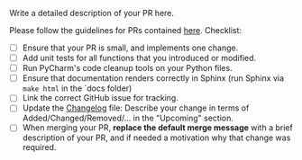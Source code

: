Write a detailed description of your PR here.

Please follow the guidelines for PRs contained [here](docs/source/contributing.md). Checklist:

- [ ] Ensure that your PR is small, and implements one change.
- [ ] Add unit tests for all functions that you introduced or modified.
- [ ] Run PyCharm's code cleanup tools on your Python files.
- [ ] Ensure that documentation renders correctly in Sphinx (run Sphinx via `make html` in the `docs folder)
- [ ] Link the correct GitHub issue for tracking.
- [ ] Update the [Changelog](CHANGELOG.md) file: Describe your change in terms of 
Added/Changed/Removed/... in the "Upcoming" section.
- [ ] When merging your PR, **replace the default merge message** with a brief description of your PR,
and if needed a motivation why that change was required.